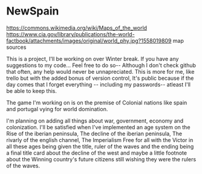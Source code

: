 # NewSpain



https://commons.wikimedia.org/wiki/Maps_of_the_world
https://www.cia.gov/library/publications/the-world-factbook/attachments/images/original/world_phy.jpg?1558019809
map sources


This is a project, I'll be working on over Winter break. If you have any suggestions to my code... Feel free to do so-- Although I don't check github that often, any help
would never be unnapreciated. This is more for me, like trello but with the added bonus of version control, It's public because if the day comes that I forget everything -- including my passwords-- atleast I'll be able to keep this.




The game I'm working on is on the premise of Colonial nations like spain and portugal vying for world domination. 



I'm planning on adding all things about war, government, economy and colonization. I'll be satisfied when I've implemented an age system on the Rise of the iberian peninsula, The decline of the iberian peninsula, The rivarly of the english channel, The Imperialism Free for all with the Victor in all these ages being given the title, ruler of the waves and the ending being a final title card about the decline of the west and maybe a little footnote about the Winning country's future citizens still wishing they were the rulers of the waves.
